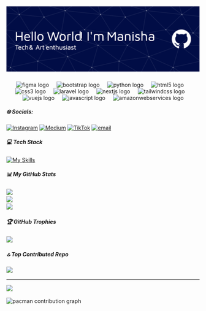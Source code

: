 ## 
![gambarheader](img/github-header-image.png)
>>>>>>>
<!--
**Manishaarpara/Manishaarpara** is a ✨ _special_ ✨ repository because its `README.md` (this file) appears on your GitHub profile.

Here are some ideas to get you started:

- 🔭 I’m currently working on ...
- 🌱 I’m currently learning ...
- 👯 I’m looking to collaborate on ...
- 🤔 I’m looking for help with ...
- 💬 Ask me about ...
- 📫 How to reach me: ...
- 😄 Pronouns: ...
- ⚡ Fun fact: ...
![Manisha Arpara's GitHub stats](https://github-readme-stats.vercel.app/api?username=manishaarpara)
-->
###

<div align="center">
  <img src="https://cdn.jsdelivr.net/gh/devicons/devicon/icons/figma/figma-original.svg" height="60" alt="figma logo"  />
  <img width="12" />
  <img src="https://cdn.jsdelivr.net/gh/devicons/devicon/icons/bootstrap/bootstrap-original.svg" height="60" alt="bootstrap logo"  />
  <img width="12" />
  <img src="https://skillicons.dev/icons?i=py" height="60" alt="python logo"  />
  <img width="12" />
  <img src="https://cdn.jsdelivr.net/gh/devicons/devicon/icons/html5/html5-original.svg" height="60" alt="html5 logo"  />
  <img width="12" />
  <img src="https://cdn.jsdelivr.net/gh/devicons/devicon/icons/css3/css3-original.svg" height="60" alt="css3 logo"  />
  <img width="12" />
  <img src="https://cdn.jsdelivr.net/gh/devicons/devicon/icons/laravel/laravel-original.svg" height="60" alt="laravel logo"  />
  <img width="12" />
  <img src="https://skillicons.dev/icons?i=nextjs" height="60" alt="nextjs logo"  />
  <img width="12" />
  <img src="https://skillicons.dev/icons?i=tailwind" height="60" alt="tailwindcss logo"  />
  <img width="12" />
  <img src="https://cdn.jsdelivr.net/gh/devicons/devicon/icons/vuejs/vuejs-original.svg" height="60" alt="vuejs logo"  />
  <img width="12" />
  <img src="https://cdn.jsdelivr.net/gh/devicons/devicon/icons/javascript/javascript-original.svg" height="60" alt="javascript logo"  />
  <img width="12" />
  <img src="https://skillicons.dev/icons?i=aws" height="60" alt="amazonwebservices logo"  />
</div>


##### 🌐 Socials:
[![Instagram](https://img.shields.io/badge/Instagram-%23E4405F.svg?logo=Instagram&logoColor=white)](https://instagram.com/ooxxyyyggeenn) [![Medium](https://img.shields.io/badge/Medium-12100E?logo=medium&logoColor=white)](https://medium.com/@Manishaarpara) [![TikTok](https://img.shields.io/badge/TikTok-%23000000.svg?logo=TikTok&logoColor=white)](https://tiktok.com/@arparamrtha) [![email](https://img.shields.io/badge/Email-D14836?logo=gmail&logoColor=white)](mailto:manishaarpara@gmail.com) 

##### 💻 Tech Stack 
[![My Skills](https://skillicons.dev/icons?i=js,html,css,bootstrap,figma,laravel,php,mysql,vue,nodejs,docker,threejs,tailwind,notion,r,python,java,c)](https://skillicons.dev)

##### 📊 My GitHub Stats 


![](https://github-readme-stats.vercel.app/api?username=manishaarpara&theme=chartreuse-dark&hide_border=false&include_all_commits=true&count_private=false)<br/>
![](https://nirzak-streak-stats.vercel.app/?user=manishaarpara&theme=chartreuse-dark&hide_border=false)<br/>
![](https://github-readme-stats.vercel.app/api/top-langs/?username=manishaarpara&theme=chartreuse-dark&hide_border=false&include_all_commits=true&count_private=false&layout=compact)

##### 🏆 GitHub Trophies
![](https://github-profile-trophy.vercel.app/?username=manishaarpara&theme=radical&no-frame=false&no-bg=true&margin-w=4)

##### 🔝 Top Contributed Repo
![](https://github-contributor-stats.vercel.app/api?username=manishaarpara&limit=5&theme=dark&combine_all_yearly_contributions=true)

---
[![](https://visitcount.itsvg.in/api?id=manishaarpara&icon=0&color=0)](https://visitcount.itsvg.in)

<picture>
  <source media="(prefers-color-scheme: dark)" srcset="https://raw.githubusercontent.com/manishaarpara/manishaarpara/output/pacman-contribution-graph-dark.svg">
  <source media="(prefers-color-scheme: light)" srcset="https://raw.githubusercontent.com/manishaarpara/manishaarpara/output/pacman-contribution-graph.svg">
  <img alt="pacman contribution graph" src="https://raw.githubusercontent.com/manishaarpara/manishaarpara/output/pacman-contribution-graph.svg">
</picture>

###
<!-- Proudly created with GPRM ( https://gprm.itsvg.in ) -->

 
